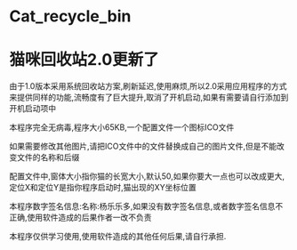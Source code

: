# Cat_recycle_bin
# 猫咪回收站2.0更新了

 由于1.0版本采用系统回收站方案,刷新延迟,使用麻烦,所以2.0采用应用程序的方式来提供同样的功能,流畅度有了巨大提升,取消了开机启动,如果有需要请自行添加到开机启动项中
 
 本程序完全无病毒,程序大小65KB,一个配置文件一个图标ICO文件
 
 如果需要修改其他图片,请把ICO文件中的文件替换成自己的图片文件,但是不能改变文件的名称和后缀
 
 配置文件中,窗体大小指你猫的长宽大小,默认50,如果你要大一点也可以改成更大,定位X和定位Y是指你程序启动时,猫出现的XY坐标位置
 
 本程序数字签名信息:名称:杨乐乐多,如果没有数字签名信息,或者数字签名信息不正确,使用软件造成的后果作者一改不负责
 
 本程序仅供学习使用,使用软件造成的其他任何后果,请自行承担.

